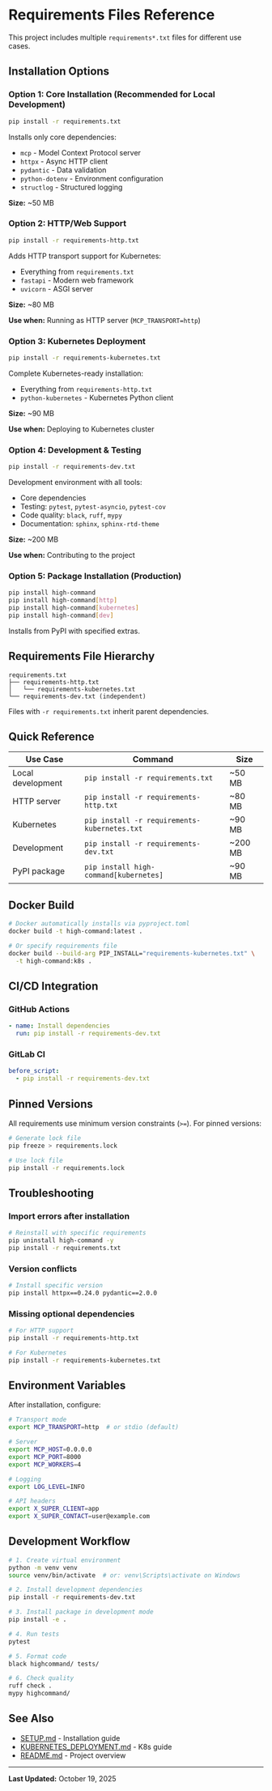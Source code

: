 # Requirements Files Reference

This project includes multiple `requirements*.txt` files for different use cases.

## Installation Options

### Option 1: Core Installation (Recommended for Local Development)

```bash
pip install -r requirements.txt
```

Installs only core dependencies:
- `mcp` - Model Context Protocol server
- `httpx` - Async HTTP client
- `pydantic` - Data validation
- `python-dotenv` - Environment configuration
- `structlog` - Structured logging

**Size:** ~50 MB

### Option 2: HTTP/Web Support

```bash
pip install -r requirements-http.txt
```

Adds HTTP transport support for Kubernetes:
- Everything from `requirements.txt`
- `fastapi` - Modern web framework
- `uvicorn` - ASGI server

**Size:** ~80 MB

**Use when:** Running as HTTP server (`MCP_TRANSPORT=http`)

### Option 3: Kubernetes Deployment

```bash
pip install -r requirements-kubernetes.txt
```

Complete Kubernetes-ready installation:
- Everything from `requirements-http.txt`
- `python-kubernetes` - Kubernetes Python client

**Size:** ~90 MB

**Use when:** Deploying to Kubernetes cluster

### Option 4: Development & Testing

```bash
pip install -r requirements-dev.txt
```

Development environment with all tools:
- Core dependencies
- Testing: `pytest`, `pytest-asyncio`, `pytest-cov`
- Code quality: `black`, `ruff`, `mypy`
- Documentation: `sphinx`, `sphinx-rtd-theme`

**Size:** ~200 MB

**Use when:** Contributing to the project

### Option 5: Package Installation (Production)

```bash
pip install high-command
pip install high-command[http]
pip install high-command[kubernetes]
pip install high-command[dev]
```

Installs from PyPI with specified extras.

## Requirements File Hierarchy

```
requirements.txt
├── requirements-http.txt
│   └── requirements-kubernetes.txt
└── requirements-dev.txt (independent)
```

Files with `-r requirements.txt` inherit parent dependencies.

## Quick Reference

| Use Case | Command | Size |
|----------|---------|------|
| Local development | `pip install -r requirements.txt` | ~50 MB |
| HTTP server | `pip install -r requirements-http.txt` | ~80 MB |
| Kubernetes | `pip install -r requirements-kubernetes.txt` | ~90 MB |
| Development | `pip install -r requirements-dev.txt` | ~200 MB |
| PyPI package | `pip install high-command[kubernetes]` | ~90 MB |

## Docker Build

```bash
# Docker automatically installs via pyproject.toml
docker build -t high-command:latest .

# Or specify requirements file
docker build --build-arg PIP_INSTALL="requirements-kubernetes.txt" \
  -t high-command:k8s .
```

## CI/CD Integration

### GitHub Actions

```yaml
- name: Install dependencies
  run: pip install -r requirements-dev.txt
```

### GitLab CI

```yaml
before_script:
  - pip install -r requirements-dev.txt
```

## Pinned Versions

All requirements use minimum version constraints (`>=`). For pinned versions:

```bash
# Generate lock file
pip freeze > requirements.lock

# Use lock file
pip install -r requirements.lock
```

## Troubleshooting

### Import errors after installation

```bash
# Reinstall with specific requirements
pip uninstall high-command -y
pip install -r requirements.txt
```

### Version conflicts

```bash
# Install specific version
pip install httpx==0.24.0 pydantic==2.0.0
```

### Missing optional dependencies

```bash
# For HTTP support
pip install -r requirements-http.txt

# For Kubernetes
pip install -r requirements-kubernetes.txt
```

## Environment Variables

After installation, configure:

```bash
# Transport mode
export MCP_TRANSPORT=http  # or stdio (default)

# Server
export MCP_HOST=0.0.0.0
export MCP_PORT=8000
export MCP_WORKERS=4

# Logging
export LOG_LEVEL=INFO

# API headers
export X_SUPER_CLIENT=app
export X_SUPER_CONTACT=user@example.com
```

## Development Workflow

```bash
# 1. Create virtual environment
python -m venv venv
source venv/bin/activate  # or: venv\Scripts\activate on Windows

# 2. Install development dependencies
pip install -r requirements-dev.txt

# 3. Install package in development mode
pip install -e .

# 4. Run tests
pytest

# 5. Format code
black highcommand/ tests/

# 6. Check quality
ruff check .
mypy highcommand/
```

## See Also

- [SETUP.md](docs/SETUP.md) - Installation guide
- [KUBERNETES_DEPLOYMENT.md](docs/KUBERNETES_DEPLOYMENT.md) - K8s guide
- [README.md](README.md) - Project overview

---

**Last Updated:** October 19, 2025
